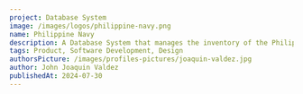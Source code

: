 ```yaml
---
project: Database System
image: /images/logos/philippine-navy.png
name: Philippine Navy
description: A Database System that manages the inventory of the Philippine Navy.
tags: Product, Software Development, Design
authorsPicture: /images/profiles-pictures/joaquin-valdez.jpg
author: John Joaquin Valdez
publishedAt: 2024-07-30
---
```

